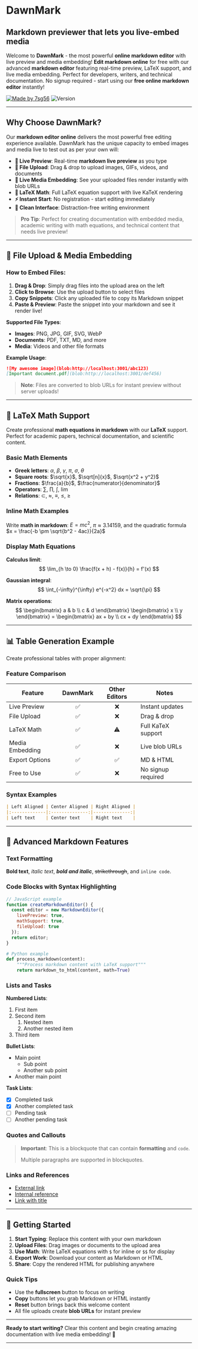 # DawnMark 
## Markdown previewer that lets you live-embed media

Welcome to **DawnMark** - the most powerful **online markdown editor** with live preview and media embedding! **Edit markdown online** for free with our advanced **markdown editor** featuring real-time preview, LaTeX support, and live media embedding. Perfect for developers, writers, and technical documentation. No signup required - start using our **free online markdown editor** instantly!

[![Made by 7sg56](https://img.shields.io/badge/Made%20by-7sg56-blue)](https://github.com/7sg56)
![Version](https://img.shields.io/badge/Version-1.2-green)

---

## Why Choose DawnMark?

Our **markdown editor online** delivers the most powerful free editing experience available. DawnMark has the unique capacity to embed images and media live to test out as per your own will:

- **🚀 Live Preview**: Real-time **markdown live preview** as you type
- **📁 File Upload**: Drag & drop to upload images, GIFs, videos, and documents
- **🔗 Live Media Embedding**: See your uploaded files render instantly with blob URLs
- **🔢 LaTeX Math**: Full LaTeX equation support with live KaTeX rendering
- **⚡ Instant Start**: No registration - start editing immediately
- **🎨 Clean Interface**: Distraction-free writing environment

> **Pro Tip**: Perfect for creating documentation with embedded media, academic writing with math equations, and technical content that needs live preview!

---

## 📁 File Upload & Media Embedding

### How to Embed Files:
1. **Drag & Drop**: Simply drag files into the upload area on the left
2. **Click to Browse**: Use the upload button to select files
3. **Copy Snippets**: Click any uploaded file to copy its Markdown snippet
4. **Paste & Preview**: Paste the snippet into your markdown and see it render live!

**Supported File Types**:
- **Images**: PNG, JPG, GIF, SVG, WebP
- **Documents**: PDF, TXT, MD, and more
- **Media**: Videos and other file formats

**Example Usage**:
```markdown
![My awesome image](blob:http://localhost:3001/abc123)
[Important document.pdf](blob:http://localhost:3001/def456)
```

> **Note**: Files are converted to blob URLs for instant preview without server uploads!

---

## 🧮 LaTeX Math Support

Create professional **math equations in markdown** with our **LaTeX** support. Perfect for academic papers, technical documentation, and scientific content.

### Basic Math Elements
- **Greek letters**: $\alpha$, $\beta$, $\gamma$, $\pi$, $\sigma$, $\theta$
- **Square roots**: $\sqrt{x}$, $\sqrt[n]{x}$, $\sqrt{x^2 + y^2}$  
- **Fractions**: $\frac{a}{b}$, $\frac{numerator}{denominator}$
- **Operators**: $\sum$, $\prod$, $\int$, $\lim$
- **Relations**: $\subset$, $\approx$, $\equiv$, $\leq$, $\geq$

### Inline Math Examples
Write **math in markdown**: $E = mc^2$, $\pi \approx 3.14159$, and the quadratic formula $x = \frac{-b \pm \sqrt{b^2 - 4ac}}{2a}$

### Display Math Equations
**Calculus limit**:
$$
\lim_{h \to 0} \frac{f(x + h) - f(x)}{h} = f'(x)
$$

**Gaussian integral**:
$$
\int_{-\infty}^{\infty} e^{-x^2} dx = \sqrt{\pi}
$$

**Matrix operations**:
$$
\begin{bmatrix}
a & b \\
c & d
\end{bmatrix}
\begin{bmatrix}
x \\
y
\end{bmatrix} = 
\begin{bmatrix}
ax + by \\
cx + dy
\end{bmatrix}
$$

---

## 📊 Table Generation Example

Create professional tables with proper alignment:

### Feature Comparison
| Feature | DawnMark | Other Editors | Notes |
|---------|:--------:|:-------------:|-------|
| Live Preview | ✅ | ❌ | Instant updates |
| File Upload | ✅ | ❌ | Drag & drop |
| LaTeX Math | ✅ | ⚠️ | Full KaTeX support |
| Media Embedding | ✅ | ❌ | Live blob URLs |
| Export Options | ✅ | ✅ | MD & HTML |
| Free to Use | ✅ | ❌ | No signup required |

### Syntax Examples
```markdown
| Left Aligned | Center Aligned | Right Aligned |
|:-------------|:--------------:|--------------:|
| Left text    | Center text    | Right text    |
```

---

## 📝 Advanced Markdown Features

### Text Formatting
**Bold text**, *italic text*, ***bold and italic***, ~~strikethrough~~, and `inline code`.

### Code Blocks with Syntax Highlighting
```javascript
// JavaScript example
function createMarkdownEditor() {
  const editor = new MarkdownEditor({
    livePreview: true,
    mathSupport: true,
    fileUpload: true
  });
  return editor;
}
```

```python
# Python example
def process_markdown(content):
    """Process markdown content with LaTeX support"""
    return markdown_to_html(content, math=True)
```

### Lists and Tasks
**Numbered Lists**:
1. First item
2. Second item
   1. Nested item
   2. Another nested item
3. Third item

**Bullet Lists**:
- Main point
  - Sub point
  - Another sub point
- Another main point

**Task Lists**:
- [x] Completed task
- [x] Another completed task
- [ ] Pending task
- [ ] Another pending task

### Quotes and Callouts
> **Important**: This is a blockquote that can contain **formatting** and `code`.
>
> Multiple paragraphs are supported in blockquotes.

### Links and References
- [External link](https://github.com/7sg56)
- [Internal reference](#latex-math-support)
- [Link with title](https://digitalpro.dev "Sourish Ghosh")

---

## 🚀 Getting Started

1. **Start Typing**: Replace this content with your own markdown
2. **Upload Files**: Drag images or documents to the upload area
3. **Use Math**: Write LaTeX equations with `$` for inline or `$$` for display
4. **Export Work**: Download your content as Markdown or HTML
5. **Share**: Copy the rendered HTML for publishing anywhere

### Quick Tips
- Use the **fullscreen** button to focus on writing
- **Copy** buttons let you grab Markdown or HTML instantly
- **Reset** button brings back this welcome content
- All file uploads create **blob URLs** for instant preview

---

**Ready to start writing?** Clear this content and begin creating amazing documentation with live media embedding! 🎉

---
